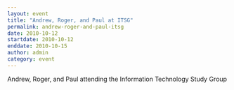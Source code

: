 ```yaml
---
layout: event
title: "Andrew, Roger, and Paul at ITSG"
permalink: andrew-roger-and-paul-itsg
date: 2010-10-12
startdate: 2010-10-12
enddate: 2010-10-15
author: admin
category: event
---
```


Andrew, Roger, and Paul attending the Information Technology Study Group

